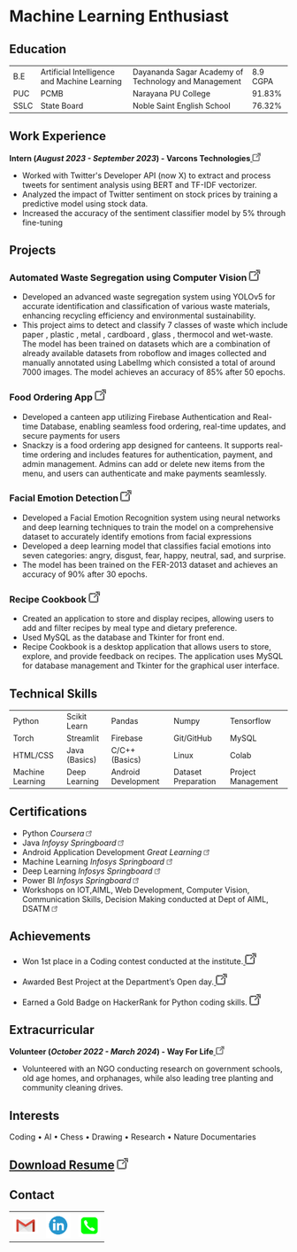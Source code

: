 # Machine Learning Enthusiast

## Education
<table>
  <tr>
    <td>B.E</td>
    <td>Artificial Intelligence and Machine Learning</td>
    <td>Dayananda Sagar Academy of Technology and Management</td>
    <td>8.9 CGPA</td>
  </tr>
  <tr>
    <td>PUC</td>
    <td>PCMB</td>
    <td>Narayana PU College</td>
    <td>91.83%</td>
  </tr>
  <tr>
    <td>SSLC</td>
    <td>State Board</td>
    <td>Noble Saint English School</td>
    <td>76.32%</td>
  </tr>
</table>

<!-- - B.E. AIML | Dayananda Sagar Academy of Technology and Management - **8.9** CGPA								       		
- PUC (PCMB) | Narayana PU College - **91.83%**
- SSLC | Noble Saint English School - **76.32%** -->

## Work Experience
**Intern (_August 2023 - September 2023_) - Varcons Technologies**<a href="https://drive.google.com/file/d/1NkVQvr4G1gqMc4WcAEVY15ieB0uYDvIs/view?usp=sharing"> <img src="images/external_link.png" alt="GitHub" width="15" height="15"></a>
- Worked with Twitter's Developer API (now X) to extract and process tweets for sentiment analysis using BERT and TF-IDF vectorizer.
- Analyzed the impact of Twitter sentiment on stock prices by training a predictive model using stock data.
- Increased the accuracy of the sentiment classifier model by 5% through fine-tuning


## Projects

### Automated Waste Segregation using Computer Vision <a href="https://github.com/Zzabi/Waste_Detection_YOLOv5"> <img src="images/external_link.png" alt="GitHub" width="20" height="20"></a>

- Developed an advanced waste segregation system using YOLOv5 for accurate identification and classification of various waste materials, enhancing recycling efficiency and environmental sustainability.
- This project aims to detect and classify 7 classes of waste which include paper , plastic , metal , cardboard , glass , thermocol and wet-waste. The model has been trained on datasets which are a combination of already available datasets from roboflow and images collected and manually annotated using LabelImg which consisted a total of around 7000 images. The model achieves an accuracy of 85% after 50 epochs.


### Food Ordering App <a href="https://github.com/Zzabi/Snackzy"> <img src="images/external_link.png" alt="GitHub" width="20" height="20"></a>

- Developed a canteen app utilizing Firebase Authentication and Real-time Database, enabling seamless food ordering, real-time updates, and secure payments for users
- Snackzy is a food ordering app designed for canteens. It supports real-time ordering and includes features for authentication, payment, and admin management. Admins can add or delete new items from the menu, and users can authenticate and make payments seamlessly.

### Facial Emotion Detection <a href="https://github.com/Zzabi/Facial-emotion-Detection"> <img src="images/external_link.png" alt="GitHub" width="20" height="20"></a>

- Developed a Facial Emotion Recognition system using neural networks and deep learning techniques to train the model on a comprehensive dataset to accurately identify emotions from facial expressions
- Developed a deep learning model that classifies facial emotions into seven categories: angry, disgust, fear, happy, neutral, sad, and surprise.
-  The model has been trained on the FER-2013 dataset and achieves an accuracy of 90% after 30 epochs.

### Recipe Cookbook <a href="https://github.com/Zzabi/RecipeCookbook"> <img src="images/external_link.png" alt="GitHub" width="20" height="20"></a>

- Created an application to store and display recipes, allowing users to add and filter recipes by meal type and dietary preference.
- Used MySQL as the database and Tkinter for front end.
- Recipe Cookbook is a desktop application that allows users to store, explore, and provide feedback on recipes. The application uses MySQL for database management and Tkinter for the graphical user interface.


## Technical Skills
<table>
  <tr>
    <td>Python</td>
    <td>Scikit Learn</td>
    <td>Pandas</td>
    <td>Numpy</td>
    <td>Tensorflow</td>
  </tr>
  <tr>
    <td>Torch</td>
    <td>Streamlit</td>
    <td>Firebase</td>
    <td>Git/GitHub</td>
    <td>MySQL</td>
  </tr>
  <tr>
    <td>HTML/CSS</td>
    <td>Java (Basics)</td>
    <td>C/C++ (Basics)</td>
    <td>Linux</td>
    <td>Colab</td>
  </tr>
  <tr>
    <td>Machine Learning</td>
    <td>Deep Learning</td>
    <td>Android Development</td>
    <td>Dataset Preparation</td>
    <td>Project Management</td>
  </tr>
</table>

## Certifications
- Python _Coursera_ <a href="https://drive.google.com/file/d/1nJTJ9ecLb8AI1R8b4zrHQiU6ElApyiOr/view?usp=sharing"> <img src="images/external_link.png" alt="GitHub" width="10" height="10"></a>
- Java _Infoysy Springboard_ <a href="https://drive.google.com/file/d/1wsMNShLF-mHeIScaIgYbweFU6ZtGUqId/view?usp=sharing"> <img src="images/external_link.png" alt="GitHub" width="10" height="10"></a>
- Android Application Development _Great Learning_ <a href="https://drive.google.com/file/d/1smcLGOihDKbwuRxkDvdlcpIeRjocIgTr/view?usp=sharing"> <img src="images/external_link.png" alt="GitHub" width="10" height="10"></a>
- Machine Learning _Infosys Springboard_ <a href="https://drive.google.com/file/d/1zEM8IMvbQKGL3giwXOH3CNFXpIr0S5nx/view?usp=sharing"> <img src="images/external_link.png" alt="GitHub" width="10" height="10"></a>
- Deep Learning _Infosys Springboard_ <a href="https://drive.google.com/file/d/1K3qE2I4XXYBPWqsDxIEehAJpB-4hZmr9/view?usp=sharing"> <img src="images/external_link.png" alt="GitHub" width="10" height="10"></a>
- Power BI _Infosys Springboard_ <a href="https://drive.google.com/file/d/1ypuvT-_dEzwhpUjgsOUaWpA3n-XKkiBT/view?usp=sharing"> <img src="images/external_link.png" alt="GitHub" width="10" height="10"></a>
- Workshops on IOT,AIML, Web Development, Computer Vision, Communication Skills, Decision Making conducted at Dept of AIML, DSATM <a href="https://drive.google.com/drive/folders/1-T0eIwkzZqLlrbEgB-3qe2Q9khJwac7B?usp=drive_link"> <img src="images/external_link.png" alt="GitHub" width="10" height="10"></a>


## Achievements
- Won 1st place in a Coding contest conducted at the institute.<a href="https://drive.google.com/drive/folders/170TE9JRZBKinvLg0_pAL69TSqAN6dLFK?usp=drive_link"> <img src="images/external_link.png" alt="GitHub" width="20" height="20"></a>

- Awarded Best Project at the Department’s Open day.<a href="https://drive.google.com/drive/folders/11ApkhpzVWIk1dp-wjF8Z6nb8vFbPwgeS?usp=drive_link"> <img src="images/external_link.png" alt="GitHub" width="20" height="20"></a>

- Earned a Gold Badge on HackerRank for Python coding skills. <a href="https://drive.google.com/file/d/1fEggcYdHNSPEYzf-EAmPXpwDrqCnNAD5/view?usp=sharing"><img src="images/external_link.png" alt="GitHub" width="20" height="20"></a>

## Extracurricular
**Volunteer (_October 2022 - March 2024_) - Way For Life**<a href="https://drive.google.com/drive/folders/1EiiVPE90ThcTNm_EgAAF7BN7La7AyOA2?usp=drive_link"> <img src="images/external_link.png" alt="GitHub" width="15" height="15"></a>
- Volunteered with an NGO conducting research on government schools, old age homes, and orphanages, while also leading tree planting and community cleaning drives.

## Interests
Coding • AI • Chess • Drawing • Research • Nature Documentaries

## [Download Resume](https://drive.google.com/file/d/147beiwE3QXn7MCdrioZoGSLKcT8PMZgh/view?usp=drive_link) <a href="https://drive.google.com/file/d/147beiwE3QXn7MCdrioZoGSLKcT8PMZgh/view?usp=drive_link"> <img src="images/external_link.png" alt="GitHub" width="20" height="20"></a>

## Contact
<table>
  <tr>
    <td><a href="mailto:mohammedzabiullahc@gmail.com"> <img src="images/gmail.png" alt="GitHub" width="45" height="30"></a></td>
    <td><a href="https://www.linkedin.com/in/mohammed-zabiullah-c/"> <img src="images/linked_in.png" alt="GitHub" width="45" height="45"></a></td>
    <td><a href="tel:+91 9731940313"> <img src="images/phone.png" alt="GitHub" width="40" height="40"></a></td>
    
  </tr>
</table>


<!-- 
| | | |
|:--|:--| :--|
|B.E|AIML| DSATM -->
